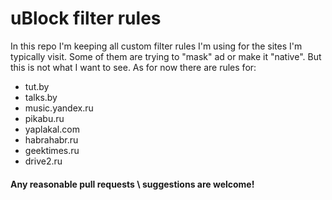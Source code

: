 # uBlock filter rules
In this repo I'm keeping all custom filter rules I'm using for the sites I'm typically visit. Some of them are trying to "mask" ad or make it "native". But this is not what I want to see.
As for now there are rules for:
* tut.by
* talks.by
* music.yandex.ru
* pikabu.ru
* yaplakal.com
* habrahabr.ru
* geektimes.ru
* drive2.ru

#### Any reasonable pull requests \ suggestions are welcome!
